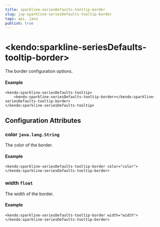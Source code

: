 ```yaml
---
title: sparkline-seriesDefaults-tooltip-border
slug: jsp-sparkline-seriesDefaults-tooltip-border
tags: api, java
publish: true
---
```


# \<kendo:sparkline-seriesDefaults-tooltip-border\>

The border configuration options.

#### Example
    <kendo:sparkline-seriesDefaults-tooltip>
        <kendo:sparkline-seriesDefaults-tooltip-border></kendo:sparkline-seriesDefaults-tooltip-border>
    </kendo:sparkline-seriesDefaults-tooltip>

## Configuration Attributes

### color `java.lang.String`

The color of the border.

#### Example
    <kendo:sparkline-seriesDefaults-tooltip-border color="color">
    </kendo:sparkline-seriesDefaults-tooltip-border>

### width `float`

The width of the border.

#### Example
    <kendo:sparkline-seriesDefaults-tooltip-border width="width">
    </kendo:sparkline-seriesDefaults-tooltip-border>

 
